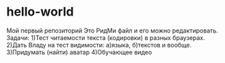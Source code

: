 # hello-world
Мой первый репозиторий
Это РидМи файл и его можно редактировать.
Задачи:
1)Тест читаемости текста (кодировки) в разных браузерах.
2)Дать Владу на тест видимости: а)языка, б)текстов и вообще.
3)Придумать (найти) аватар
4)Обучающее видео

